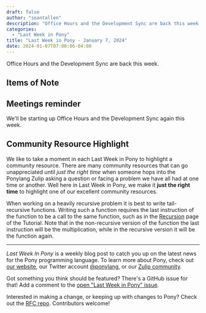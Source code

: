 ```yaml
---
draft: false
author: "seantallen"
description: "Office Hours and the Development Sync are back this week."
categories:
  - "Last Week in Pony"
title: "Last Week in Pony - January 7, 2024"
date: 2024-01-07T07:00:06-04:00
---
```


Office Hours and the Development Sync are back this week.

<!-- more -->

## Items of Note

## Meetings reminder

We'll be starting up Office Hours and the Development Sync again this week.

## Community Resource Highlight

We like to take a moment in each Last Week in Pony to highlight a community resource. There are many community resources that can go unappreciated until _just the right time_ when someone hops into the Ponylang Zulip asking a question or facing a problem we have all had at one time or another. Well here in Last Week in Pony, we make it **just the right time** to highlight one of our excellent community resources.

When working on a heavily recursive problem it is best to write tail-recursive functions. Writing such a function requires the last instruction of the function to be a call to the same function, such as in the [Recursion](https://tutorial.ponylang.io/gotchas/recursion) page of the Tutorial. Note that in the non-recursive version of the function the last instruction will be the multiplication, while in the recursive version it will be the function again.

---

_Last Week In Pony_ is a weekly blog post to catch you up on the latest news for the Pony programming language. To learn more about Pony, check out [our website](https://ponylang.io), our Twitter account [@ponylang](https://twitter.com/ponylang), or our [Zulip community](https://ponylang.zulipchat.com).

Got something you think should be featured? There's a GitHub issue for that! Add a comment to the [open "Last Week in Pony" issue](https://github.com/ponylang/ponylang.github.io/issues?q=is%3Aissue+is%3Aopen+label%3Alast-week-in-pony).

Interested in making a change, or keeping up with changes to Pony? Check out the [RFC repo](https://github.com/ponylang/rfcs). Contributors welcome!
